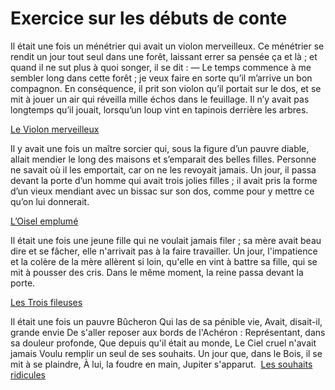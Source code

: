 # Exercice sur les débuts de conte

Il était une fois un ménétrier qui avait un violon merveilleux. Ce ménétrier se rendit un jour tout seul dans une forêt, laissant errer sa pensée ça et là ; et quand il ne sut plus à quoi songer, il se dit :
— Le temps commence à me sembler long dans cette forêt ; je veux faire en sorte qu’il m’arrive un bon compagnon.
En conséquence, il prit son violon qu’il portait sur le dos, et se mit à jouer un air qui réveilla mille échos dans le feuillage. Il n’y avait pas longtemps qu’il jouait, lorsqu’un loup vint en tapinois derrière les arbres.

[Le Violon merveilleux](http://fr.wikisource.org/wiki/Le_Violon_merveilleux)

Il y avait une fois un maître sorcier qui, sous la figure d’un pauvre diable, allait mendier le long des maisons et s’emparait des belles filles. Personne ne savait où il les emportait, car on ne les revoyait jamais. 
Un jour, il passa devant la porte d’un homme qui avait trois jolies filles ; il avait pris la forme d’un vieux mendiant avec un bissac sur son dos, comme pour y mettre ce qu’on lui donnerait.

[L’Oisel emplumé](http://fr.wikisource.org/wiki/Les_Contes_de_ma_mère_l’Oye_avant_Perrault/L’Oisel_emplumé)

Il était une fois une jeune fille qui ne voulait jamais filer ; sa mère avait beau dire et se fâcher, elle n'arrivait pas à la faire travailler.
Un jour, l'impatience et la colère de la mère allèrent si loin, qu'elle en vint à battre sa fille, qui se mit à pousser des cris. Dans le même moment, la reine passa devant la porte.

[Les Trois fileuses](http://fr.wikisource.org/wiki/Les_Trois_Fileuses)

Il était une fois un pauvre Bûcheron Qui las de sa pénible vie, Avait, disait-il, grande envie De s'aller reposer aux bords de l'Achéron : Représentant, dans sa douleur profonde, Que depuis qu'il était au monde, Le Ciel cruel n'avait jamais Voulu remplir un seul de ses souhaits.
Un jour que, dans le Bois, il se mit à se plaindre, À lui, la foudre en main, Jupiter s'apparut.
 [Les souhaits ridicules](http://fr.wikisource.org/wiki/Les_Souhaits_ridicules)

